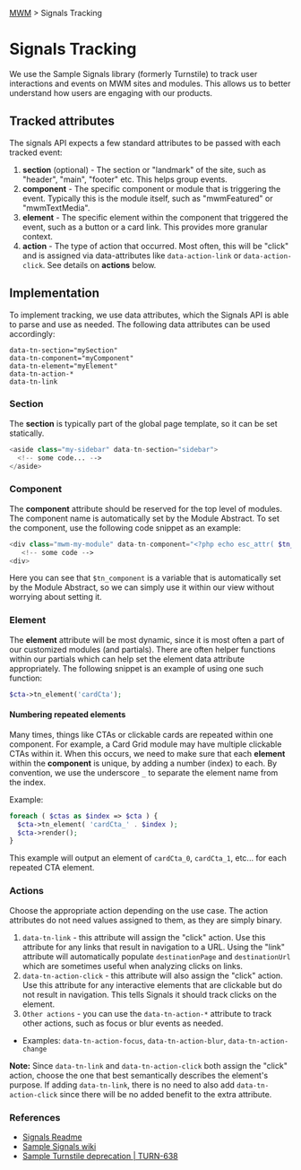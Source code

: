 [MWM](README.md) > Signals Tracking

# Signals Tracking

We use the Sample Signals library (formerly Turnstile) to track user interactions and events on MWM sites and modules. This allows us to better understand how users are engaging with our products.

## Tracked attributes

The signals API expects a few standard attributes to be passed with each tracked event:

1. **section** (optional) - The section or "landmark" of the site, such as "header", "main", "footer" etc. This helps group events.
2. **component** - The specific component or module that is triggering the event. Typically this is the module itself, such as "mwmFeatured" or "mwmTextMedia".
3. **element** - The specific element within the component that triggered the event, such as a button or a card link. This provides more granular context.
4. **action** - The type of action that occurred. Most often, this will be "click" and is assigned via data-attributes like `data-action-link` or `data-action-click`. See details on **actions** below.

## Implementation

To implement tracking, we use data attributes, which the Signals API is able to parse and use as needed. The following data attributes can be used accordingly:

```
data-tn-section="mySection"
data-tn-component="myComponent"
data-tn-element="myElement"
data-tn-action-*
data-tn-link
```

### Section

The **section** is typically part of the global page template, so it can be set statically.

```php
<aside class="my-sidebar" data-tn-section="sidebar">
  <!-- some code... -->
</aside>
```

### Component

The **component** attribute should be reserved for the top level of modules. The component name is automatically set by the Module Abstract. To set the component, use the following code snippet as an example:

```php
<div class="mwm-my-module" data-tn-component="<?php echo esc_attr( $tn_component ); ?>">
   <!-- some code -->
<div>
```

Here you can see that `$tn_component` is a variable that is automatically set by the Module Abstract, so we can simply use it within our view without worrying about setting it.

### Element

The **element** attribute will be most dynamic, since it is most often a part of our customized modules (and partials). There are often helper functions within our partials which can help set the element data attribute appropriately. The following snippet is an example of using one such function:

```php
$cta->tn_element('cardCta');
```

#### Numbering repeated elements

Many times, things like CTAs or clickable cards are repeated within one component. For example, a Card Grid module may have multiple clickable CTAs within it. When this occurs, we need to make sure that each **element** within the **component** is unique, by adding a number (index) to each. By convention, we use the underscore `_` to separate the element name from the index.

Example:

```php
foreach ( $ctas as $index => $cta ) {
  $cta->tn_element( 'cardCta_' . $index );
  $cta->render();
}
```

This example will output an element of `cardCta_0`, `cardCta_1`, etc... for each repeated CTA element.

### Actions

Choose the appropriate action depending on the use case. The action attributes do not need values assigned to them, as they are simply binary.

1. `data-tn-link` - this attribute will assign the "click" action. Use this attribute for any links that result in navigation to a URL. Using the "link" attribute will automatically populate `destinationPage` and `destinationUrl` which are sometimes useful when analyzing clicks on links.
2. `data-tn-action-click` - this attribute will also assign the "click" action. Use this attribute for any interactive elements that are clickable but do not result in navigation. This tells Signals it should track clicks on the element.
3. `Other actions` - you can use the `data-tn-action-*` attribute to track other actions, such as focus or blur events as needed.
  - Examples: `data-tn-action-focus`, `data-tn-action-blur`, `data-tn-action-change`

**Note:** Since `data-tn-link` and `data-tn-action-click` both assign the "click" action, choose the one that best semantically describes the element's purpose. If adding `data-tn-link`, there is no need to also add `data-tn-action-click` since there will be no added benefit to the extra attribute.

### References

- [Signals Readme](https://code.corp.sample.com/frontend/signals/-/blob/main/README.md)
- [Sample Signals wiki](https://wiki.sample.com/pages/viewpage.action?pageId=356714643)
- [Sample Turnstile deprecation | TURN-638](https://bugs.sample.com/browse/TURN-638)